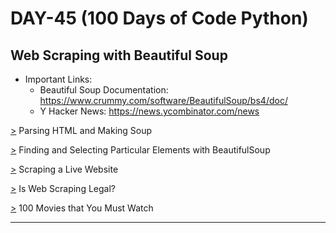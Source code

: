 # DAY-45 (100 Days of Code Python)

## Web Scraping with Beautiful Soup

* Important Links: 
  * Beautiful Soup Documentation: https://www.crummy.com/software/BeautifulSoup/bs4/doc/ 
  * Y Hacker News: https://news.ycombinator.com/news 
<!--
  * url/robots.txt
    (gives data what we can and what we don't have to scrap)
  # For Example: 
    https://news.ycombinator.com/news/robots.txt
-->

[>](https://github.com/Aniruddh-482/Python/tree/main/045/BeautifulSoup(BS4)) Parsing HTML and Making Soup <br>

[>](https://github.com/Aniruddh-482/Python/tree/main/045/BeautifulSoup(BS4)) Finding and Selecting Particular Elements with BeautifulSoup <br>

[>](https://github.com/Aniruddh-482/Python/tree/main/045/Scraping%20a%20Live%20Website) Scraping a Live Website <br>

[>](https://www.geeksforgeeks.org/web-scrapping-legal-or-illegal/#:~:text=From%20all%20the%20above%20discussion,which%20is%20Google%20Search%20Engine.) Is Web Scraping Legal? <br> 

[>](https://github.com/Aniruddh-482/Python/tree/main/045/100%20Movies%20that%20You%20Must%20Watch) 100 Movies that You Must Watch <br>
<hr>
 
